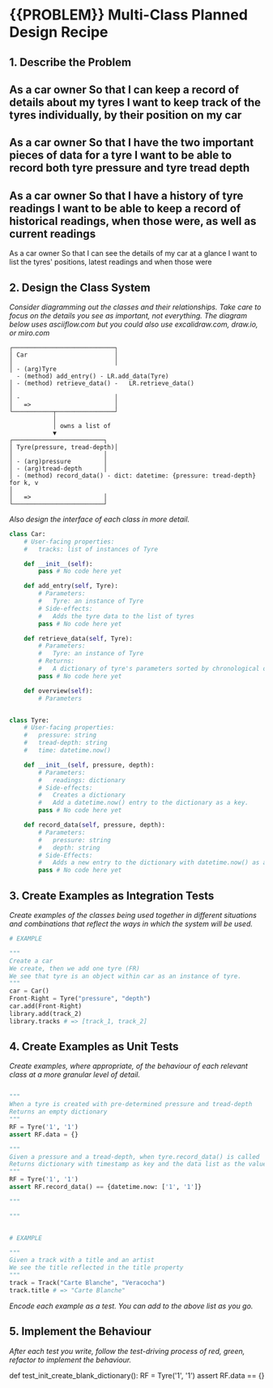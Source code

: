 # {{PROBLEM}} Multi-Class Planned Design Recipe

## 1. Describe the Problem

As a car owner
So that I can keep a record of details about my tyres
I want to keep track of the tyres individually, by their position on my car
----------------------------------------------------------------------------------------------------------
As a car owner
So that I have the two important pieces of data for a tyre
I want to be able to record both tyre pressure and tyre tread depth
----------------------------------------------------------------------------------------------------------
As a car owner
So that I have a history of tyre readings
I want to be able to keep a record of historical readings, when those were, as well as current readings
----------------------------------------------------------------------------------------------------------
As a car owner
So that I can see the details of my car at a glance
I want to list the tyres' positions, latest readings and when those were

## 2. Design the Class System

_Consider diagramming out the classes and their relationships. Take care to
focus on the details you see as important, not everything. The diagram below
uses asciiflow.com but you could also use excalidraw.com, draw.io, or miro.com_

```
┌────────────────────────────┐
│ Car                        │
│                            │
│ - (arg)Tyre
  - (method) add_entry() - LR.add_data(Tyre)
│ - (method) retrieve_data() -   LR.retrieve_data()                       │
│ -                          │
│   =>                       │
└───────────┬────────────────┘
            │
            │ owns a list of
            ▼
┌─────────────────────────┐
│ Tyre(pressure, tread-depth)│
│                         │
│ - (arg)pressure         │
│ - (arg)tread-depth      │
│ - (method) record_data() - dict: datetime: {pressure: tread-depth} for k, v
│ 
│   =>                    │
└─────────────────────────┘
```

_Also design the interface of each class in more detail._

```python
class Car:
    # User-facing properties:
    #   tracks: list of instances of Tyre

    def __init__(self):
        pass # No code here yet

    def add_entry(self, Tyre):
        # Parameters:
        #   Tyre: an instance of Tyre
        # Side-effects:
        #   Adds the tyre data to the list of tyres
        pass # No code here yet

    def retrieve_data(self, Tyre):
        # Parameters:
        #   Tyre: an instance of Tyre
        # Returns:
        #   A dictionary of tyre's parameters sorted by chronological order (using datetime)
        pass # No code here yet

    def overview(self):
        # Parameters


class Tyre:
    # User-facing properties:
    #   pressure: string
    #   tread-depth: string
    #   time: datetime.now()

    def __init__(self, pressure, depth):
        # Parameters:
        #   readings: dictionary
        # Side-effects:
        #   Creates a dictionary
        #   Add a datetime.now() entry to the dictionary as a key.
        pass # No code here yet

    def record_data(self, pressure, depth):
        # Parameters:
        #   pressure: string
        #   depth: string
        # Side-Effects:
        #   Adds a new entry to the dictionary with datetime.now() as a key
        pass # No code here yet

```

## 3. Create Examples as Integration Tests

_Create examples of the classes being used together in different situations and
combinations that reflect the ways in which the system will be used._

```python
# EXAMPLE

"""
Create a car
We create, then we add one tyre (FR)
We see that tyre is an object within car as an instance of tyre.
"""
car = Car()
Front-Right = Tyre("pressure", "depth")
car.add(Front-Right)
library.add(track_2)
library.tracks # => [track_1, track_2]
```

## 4. Create Examples as Unit Tests

_Create examples, where appropriate, of the behaviour of each relevant class at
a more granular level of detail._

```python

"""
When a tyre is created with pre-determined pressure and tread-depth
Returns an empty dictionary
"""
RF = Tyre('1', '1')
assert RF.data = {}

"""
Given a pressure and a tread-depth, when tyre.record_data() is called
Returns dictionary with timestamp as key and the data list as the value
"""
RF = Tyre('1', '1')
assert RF.record_data() == {datetime.now: ['1', '1']}

"""

"""


# EXAMPLE

"""
Given a track with a title and an artist
We see the title reflected in the title property
"""
track = Track("Carte Blanche", "Veracocha")
track.title # => "Carte Blanche"
```

_Encode each example as a test. You can add to the above list as you go._

## 5. Implement the Behaviour

_After each test you write, follow the test-driving process of red, green,
refactor to implement the behaviour._

def test_init_create_blank_dictionary():
    RF = Tyre('1', '1')
    assert RF.data == {}